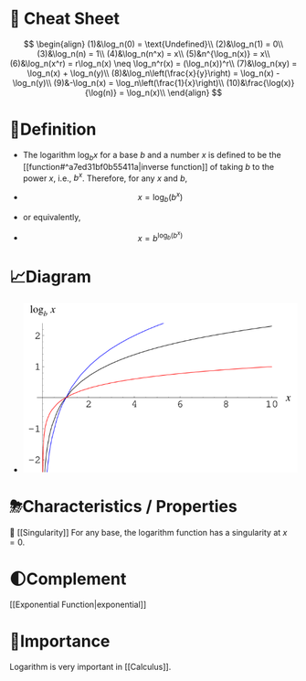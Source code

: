 # 🧾 Cheat Sheet
$$
\begin{align}
(1)&\log_n(0) = \text{Undefined}\\
(2)&\log_n(1) = 0\\
(3)&\log_n(n) = 1\\
(4)&\log_n(n^x) = x\\
(5)&n^{\log_n(x)} = x\\
(6)&\log_n(x^r) = r\log_n(x) \neq \log_n^r(x) = (\log_n(x))^r\\
(7)&\log_n(xy) = \log_n(x) + \log_n(y)\\
(8)&\log_n\left(\frac{x}{y}\right) = \log_n(x) - \log_n(y)\\
(9)&-\log_n(x) = \log_n\left(\frac{1}{x}\right)\\
(10)&\frac{\log(x)}{\log(n)} = \log_n(x)\\
\end{align}
$$


# 📝Definition
- The logarithm $\log_bx$ for a base $b$ and a number $x$ is defined to be the [[function#^a7ed31bf0b55411a|inverse function]] of taking $b$ to the power $x$, i.e., $b^x$. Therefore, for any $x$ and $b$,
- $$
x=\log_b(b^x)
$$

- or equivalently,
- $$
x=b^{\log_b(b^x)}
$$
        
# 📈Diagram
- ![name](../assets/Logarithm_900.svg)

# ⛈Characteristics / Properties
📌 [[Singularity]]
For any base, the logarithm function has a singularity at $x=0$.

# 🌓Complement
[[Exponential Function|exponential]]

# 👑Importance
Logarithm is very important in [[Calculus]].